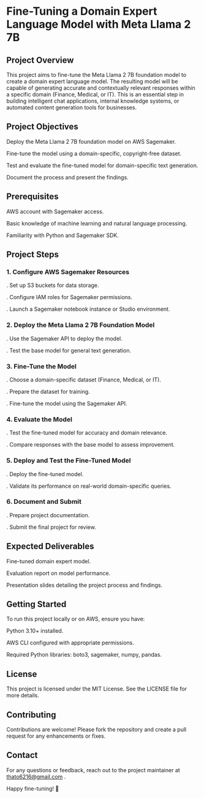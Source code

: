 # Fine-Tuning a Domain Expert Language Model with Meta Llama 2 7B

## Project Overview

This project aims to fine-tune the Meta Llama 2 7B foundation model to create a domain expert language model. The resulting model will be capable of generating accurate and contextually relevant responses within a specific domain (Finance, Medical, or IT). This is an essential step in building intelligent chat applications, internal knowledge systems, or automated content generation tools for businesses.

## Project Objectives

Deploy the Meta Llama 2 7B foundation model on AWS Sagemaker.

Fine-tune the model using a domain-specific, copyright-free dataset.

Test and evaluate the fine-tuned model for domain-specific text generation.

Document the process and present the findings.

## Prerequisites

AWS account with Sagemaker access.

Basic knowledge of machine learning and natural language processing.

Familiarity with Python and Sagemaker SDK.

## Project Steps

### 1. Configure AWS Sagemaker Resources

 . Set up S3 buckets for data storage.

 . Configure IAM roles for Sagemaker permissions.

 . Launch a Sagemaker notebook instance or Studio environment.

### 2. Deploy the Meta Llama 2 7B Foundation Model

 . Use the Sagemaker API to deploy the model.

 . Test the base model for general text generation.

### 3. Fine-Tune the Model

 . Choose a domain-specific dataset (Finance, Medical, or IT).

 . Prepare the dataset for training.

 . Fine-tune the model using the Sagemaker API.

### 4. Evaluate the Model

 . Test the fine-tuned model for accuracy and domain relevance.

 . Compare responses with the base model to assess improvement.

### 5. Deploy and Test the Fine-Tuned Model

 . Deploy the fine-tuned model.

 . Validate its performance on real-world domain-specific queries.

### 6. Document and Submit

 . Prepare project documentation.

 . Submit the final project for review.

## Expected Deliverables

Fine-tuned domain expert model.

Evaluation report on model performance.

Presentation slides detailing the project process and findings.

## Getting Started

To run this project locally or on AWS, ensure you have:

Python 3.10+ installed.

AWS CLI configured with appropriate permissions.

Required Python libraries: boto3, sagemaker, numpy, pandas.

## License

This project is licensed under the MIT License. See the LICENSE file for more details.

## Contributing

Contributions are welcome! Please fork the repository and create a pull request for any enhancements or fixes.

## Contact

For any questions or feedback, reach out to the project maintainer at thato6216@gmail.com .

Happy fine-tuning! 🚀

